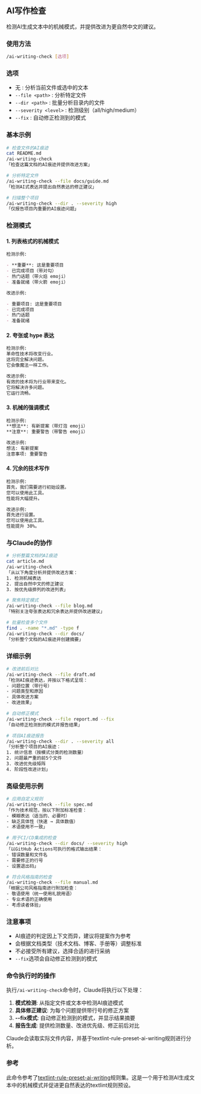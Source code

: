 ## AI写作检查

检测AI生成文本中的机械模式，并提供改进为更自然中文的建议。

### 使用方法

```bash
/ai-writing-check [选项]
```

### 选项

- 无 : 分析当前文件或选中的文本
- `--file <path>` : 分析特定文件
- `--dir <path>` : 批量分析目录内的文件
- `--severity <level>` : 检测级别（all/high/medium）
- `--fix` : 自动修正检测到的模式

### 基本示例

```bash
# 检查文件的AI痕迹
cat README.md
/ai-writing-check
「检查这篇文档的AI痕迹并提供改进方案」

# 分析特定文件
/ai-writing-check --file docs/guide.md
「检测AI式表达并提出自然表达的修正建议」

# 扫描整个项目
/ai-writing-check --dir . --severity high
「仅报告项目内重要的AI痕迹问题」
```

### 检测模式

#### 1. 列表格式的机械模式

```markdown
检测示例:

- **重要**: 这是重要项目
- 已完成项目（带对勾）
- 热门话题（带火焰 emoji）
- 准备就绪（带火箭 emoji）

改进示例:

- 重要项目: 这是重要项目
- 已完成项目
- 热门话题
- 准备就绪
```

#### 2. 夸张或 hype 表达

```markdown
检测示例:
革命性技术将改变行业。
这将完全解决问题。
它会像魔法一样工作。

改进示例:
有效的技术将为行业带来变化。
它将解决许多问题。
它运行流畅。
```

#### 3. 机械的强调模式

```markdown
检测示例:
**想法**: 有新提案（带灯泡 emoji）
**注意**: 重要警告（带警告 emoji）

改进示例:
想法: 有新提案
注意事项: 重要警告
```

#### 4. 冗余的技术写作

```markdown
检测示例:
首先，我们需要进行初始设置。
您可以使用此工具。
性能将大幅提升。

改进示例:
首先进行设置。
您可以使用此工具。
性能提升 30%。
```

### 与Claude的协作

```bash
# 分析整篇文档的AI痕迹
cat article.md
/ai-writing-check
「从以下角度分析并提供改进方案：
1. 检测机械表达
2. 提出自然中文的修正建议
3. 按优先级排列的改进列表」

# 聚焦特定模式
/ai-writing-check --file blog.md
「特别关注夸张表达和冗余表达并提供改进建议」

# 批量检查多个文件
find . -name "*.md" -type f
/ai-writing-check --dir docs/
「分析整个文档的AI痕迹并创建摘要」
```

### 详细示例

```bash
# 改进前后对比
/ai-writing-check --file draft.md
「检测AI痕迹表达，并按以下格式呈现：
- 问题位置（带行号）
- 问题类型和原因
- 具体改进方案
- 改进效果」

# 自动修正模式
/ai-writing-check --file report.md --fix
「自动修正检测到的模式并报告结果」

# 项目AI痕迹报告
/ai-writing-check --dir . --severity all
「分析整个项目的AI痕迹：
1. 统计信息（按模式分类的检测数量）
2. 问题最严重的前5个文件
3. 改进优先级矩阵
4. 阶段性改进计划」
```

### 高级使用示例

```bash
# 应用自定义规则
/ai-writing-check --file spec.md
「作为技术规范，按以下附加标准检查：
- 模糊表达（适当的、必要时）
- 缺乏具体性（快速 → 具体数值）
- 术语使用不一致」

# 用于CI/CD集成的检查
/ai-writing-check --dir docs/ --severity high
「以GitHub Actions可执行的格式输出结果：
- 错误数量和文件名
- 需要修正的行号
- 设置退出码」

# 符合风格指南的检查
/ai-writing-check --file manual.md
「根据公司风格指南进行附加检查：
- 敬语使用（统一使用礼貌用语）
- 专业术语的正确使用
- 考虑读者体验」
```

### 注意事项

- AI痕迹的判定因上下文而异，建议将提案作为参考
- 会根据文档类型（技术文档、博客、手册等）调整标准
- 不必接受所有建议，选择合适的进行采纳
- `--fix`选项会自动修正检测到的模式

### 命令执行时的操作

执行`/ai-writing-check`命令时，Claude将执行以下处理：

1. **模式检测**: 从指定文件或文本中检测AI痕迹模式
2. **具体修正建议**: 为每个问题提供带行号的修正方案
3. **--fix模式**: 自动修正检测到的模式，并显示结果摘要
4. **报告生成**: 提供检测数量、改进优先级、修正前后对比

Claude会读取实际文件内容，并基于textlint-rule-preset-ai-writing规则进行分析。

### 参考

此命令参考了[textlint-rule-preset-ai-writing](https://github.com/textlint-ja/textlint-rule-preset-ai-writing)规则集。这是一个用于检测AI生成文本中的机械模式并促进更自然表达的textlint规则预设。
```